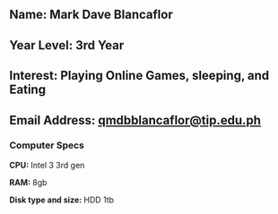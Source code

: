 ## **Name:** Mark Dave Blancaflor
## **Year Level:** 3rd Year 
## **Interest:** Playing Online Games, sleeping, and Eating
## **Email Address:** qmdbblancaflor@tip.edu.ph

### **Computer Specs**

**CPU:** Intel 3 3rd gen

**RAM:** 8gb 

**Disk type and size:** HDD 1tb

